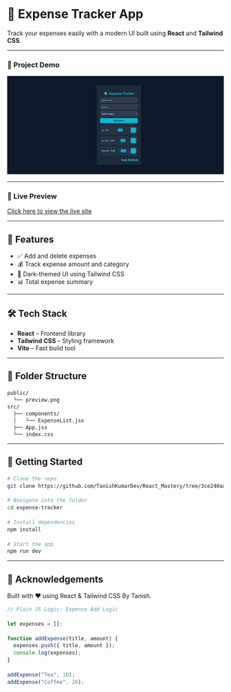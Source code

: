 # 💸 Expense Tracker App

Track your expenses easily with a modern UI built using **React** and **Tailwind CSS**.

---

### 🚀 Project Demo  
![Preview Image](public/preview.png)

---

### 🔗 Live Preview  
[Click here to view the live site](https://expense-tracker-silk-eta.vercel.app/)

---

## 📌 Features

- ✅ Add and delete expenses
- 💰 Track expense amount and category
- 🎨 Dark-themed UI using Tailwind CSS
- 📊 Total expense summary

---

## 🛠️ Tech Stack

- **React** – Frontend library
- **Tailwind CSS** – Styling framework
- **Vite** – Fast build tool

---

## 🧩 Folder Structure

```
public/
  └── preview.png
src/
  ├── components/
  │   └── ExpenseList.jsx
  ├── App.jsx
  └── index.css
```

---

## 🚀 Getting Started

```bash
# Clone the repo
git clone https://github.com/TanishKumarDev/React_Mastery/tree/3ce240aa25e713af686c3477093b00ead9918fe0/expense-tracker

# Navigate into the folder
cd expense-tracker

# Install dependencies
npm install

# Start the app
npm run dev
```

---

## 🙌 Acknowledgements

Built with ❤️ using React & Tailwind CSS By Tanish.


```javascript
// Plain JS Logic: Expense Add Logic

let expenses = [];

function addExpense(title, amount) {
  expenses.push({ title, amount });
  console.log(expenses);
}

addExpense("Tea", 10);
addExpense("Coffee", 20);
